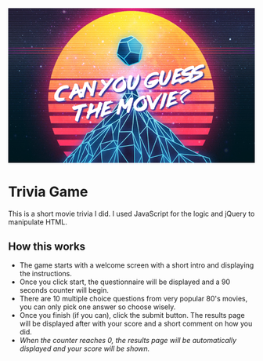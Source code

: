 ![alt text](https://raw.githubusercontent.com/edumoran/TriviaGAme/master/assets/images/guess-the-movie.png)

# Trivia Game
This is a short movie trivia I did. I used JavaScript for the logic and jQuery to manipulate HTML.

## How this works
* The game starts with a welcome screen with a short intro and displaying the instructions.
* Once you click start, the questionnaire will be displayed and a 90 seconds counter will begin.
* There are 10 multiple choice questions from very popular 80's movies, you can only pick one answer so choose wisely.
* Once you finish (if you can), click the submit button. The results page will be displayed after with your score and a short comment on how you did.
* *When the counter reaches 0, the results page will be automatically displayed and your score will be shown.*
